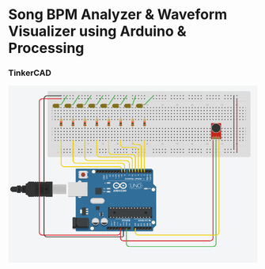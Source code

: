# Song BPM Analyzer & Waveform Visualizer using Arduino & Processing
### TinkerCAD
![tinkercad circuit](https://github.com/rosatiara/song-bpm-visualizer/blob/main/assets/tinkercad.png?raw=true)

